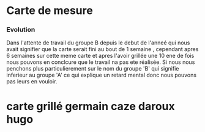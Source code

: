 # Carte de mesure 


### Evolution

Dans l'attente de travail du groupe B depuis le debut de l'anneé qui nous avait signifier que la carte serait fini au bout de 1 semaine , cependant apres 6 semaines sur cette meme carte et apres l'avoir grillée une 10 ene de fois nous pouvons en conclcure que le travail na pas ete réalisée. Si nous nous penchons plus particulierement sur le nom du groupe 'B' qui signifie inferieur au groupe 'A' ce qui explique un retard mental donc nous pouvons pas leurs en vouloir.



# carte grillé germain caze daroux hugo
